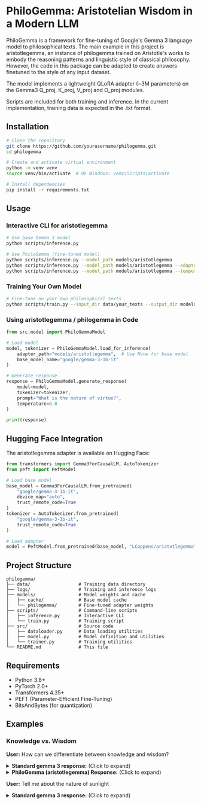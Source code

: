 # PhiloGemma: Aristotelian Wisdom in a Modern LLM

PhiloGemma is a framework for fine-tuning of Google's Gemma 3 language model to philosophical texts. The main example in this project is aristotlegemma, an instance of philogemma trained on Aristotle's works to embody the reasoning patterns and linguistic style of classical philosophy. However, the code in this package can be adapted to create answers finetuned to the style of any input dataset.

The model implements a lightweight QLoRA adapter (~3M parameters) on the Gemma3 Q_proj, K_proj, V_proj and O_proj modules. 

Scripts are included for both training and inference. In the current implementation, training data is expected in the .txt format. 

## Installation

```bash
# Clone the repository
git clone https://github.com/yourusername/philogemma.git
cd philogemma

# Create and activate virtual environment
python -m venv venv
source venv/bin/activate  # On Windows: venv\Scripts\activate

# Install dependencies
pip install -r requirements.txt
```

## Usage

### Interactive CLI for aristotlegemma

```bash
# Use base Gemma 3 model
python scripts/inference.py

# Use PhiloGemma (fine-tuned model)
python scripts/inference.py --model_path models/aristotlegemma
python scripts/inference.py --model_path models/aristotlegemma --adapter_scale 1.4 # above 1 increases influence of adapter contribution
python scripts/inference.py --model_path models/aristotlegemma --temperature 1.5 # for more varied and experimental results
```

### Training Your Own Model

```bash
# Fine-tune on your own philosophical texts
python scripts/train.py --input_dir data/your_texts --output_dir models/your_model
```

### Using aristotlegemma / philogemma in Code

```python
from src.model import PhiloGemmaModel

# Load model
model, tokenizer = PhiloGemmaModel.load_for_inference(
    adapter_path="models/aristotlegemma",  # Use None for base model
    base_model_name="google/gemma-3-1b-it"
)

# Generate response
response = PhiloGemmaModel.generate_response(
    model=model,
    tokenizer=tokenizer,
    prompt="What is the nature of virtue?",
    temperature=0.8
)

print(response)
```

## Hugging Face Integration

The aristotlegemma adapter is available on Hugging Face:

```python
from transformers import Gemma3ForCausalLM, AutoTokenizer
from peft import PeftModel

# Load base model
base_model = Gemma3ForCausalLM.from_pretrained(
    "google/gemma-3-1b-it",
    device_map="auto", 
    trust_remote_code=True
)
tokenizer = AutoTokenizer.from_pretrained(
    "google/gemma-3-1b-it", 
    trust_remote_code=True
)

# Load adapter
model = PeftModel.from_pretrained(base_model, "LCoppens/aristotlegemma")
```

## Project Structure

```
philogemma/
├── data/                  # Training data directory
├── logs/                  # Training and inference logs
├── models/                # Model weights and cache
│   ├── cache/             # Base model cache
│   └── philogemma/        # Fine-tuned adapter weights
├── scripts/               # Command-line scripts
│   ├── inference.py       # Interactive CLI
│   └── train.py           # Training script
├── src/                   # Source code
│   ├── dataloader.py      # Data loading utilities
│   ├── model.py           # Model definition and utilities
│   └── trainer.py         # Training utilities
└── README.md              # This file
```

## Requirements

- Python 3.8+
- PyTorch 2.0+
- Transformers 4.35+
- PEFT (Parameter-Efficient Fine-Tuning)
- BitsAndBytes (for quantization)

## Examples

### Knowledge vs. Wisdom

**User:** How can we differentiate between knowledge and wisdom?

<details>
<summary><b>Standard gemma 3 response:</b> (Click to expand)</summary>
Distinguishing between knowledge and wisdom is a complex process, but it often boils down to application. Knowledge is simply information – facts and data you've learned. Wisdom, however, involves using that knowledge ethically and reflecting on its implications. It's about understanding *why* something is true and how it applies to different situations. True wisdom requires experience and reflection, not just accumulation of facts. It's about recognizing patterns and making informed decisions. Often, knowledge fades without context; wisdom integrates it into a broader perspective. Ultimately, wisdom considers both knowing *and* being able to act thoughtfully.
</details>

<details>
<summary><b>PhiloGemma (aristotlegemma) Response:</b> (Click to expand)</summary>
We distinguish between knowledge and wisdom by considering both their methods of attaining truth: knowledge is attained through reasoned inquiry, while wisdom derives from experience and reflection, especially in relation to fundamental principles. Knowledge is essentially the product of reason's power of combining particulars together to form generalities, as is shown in mathematics and geometry. For it involves bringing facts together to construct truths. Wisdom, however, extends beyond merely acquiring facts, but also involves the understanding of the underlying principles or causes, which will always be universal and applicable, as is evident in many things: for instance, the mathematical principle that 2 + 3 = 5 is the same for all numbers. Whereas, knowledge may be grasped through observation alone, though this is not the case of any particular science, wisdom requires one to know what principles exist and to know why they exist; for when we have an understanding of these principles, the fact that two numbers are 10 greater than five becomes a matter of fact only through the application of the 2+3 = 5 principle. Therefore, if someone attains knowledge by simply observing, he does not yet possess wisdom; whereas if he has knowledge of some principles, he has already come to possess wisdom. Thus, the former has a method of obtaining truth, whilst the latter has knowledge of the nature of the things in question. The method of knowing, therefore, consists of observing and studying, of examining, of searching, of looking into details and seeing what is hidden, while the method of wisdom is of observation, as also of thinking and reflecting, and of inquiring into the causes.
</details>

**User:** Tell me about the nature of sunlight

<details>
<summary><b>Standard gemma 3 response:</b> (Click to expand)</summary>
Sunlight is a form of electromagnetic radiation, primarily visible light. It’s produced by the nuclear fusion reactions within the Sun’s core. This energy travels outwards as waves, creating what we perceive as illumination. Sunlight contains different wavelengths – shorter wavelengths like blue and violet appear to bounce off surfaces more readily, while longer wavelengths like red appear less so.  It’s crucial for photosynthesis in plants, fueling the food chain. Without solar energy, life as we know it wouldn't exist. The intensity and color depend on factors like cloud cover and atmospheric conditions. 
<details>

<details>
<summary><b>PhiloGemma (aristotlegemma) Response:</b> (Click to expand)</summary>
Sunlight is the primary source of energy for all living things. It is a radiant energy, a form of light that carries heat and warmth. It comes from celestial bodies, mainly the sun. From these celestial bodies, the Sun emits rays which fall to earth as light. A great part of this light makes up for the bulk of our body’s energy. But light itself can be used as a catalyst in chemical reactions. The light produced by the sun is the cause of this; it causes growth and development. Moreover, the light that comes from the sun has such characteristics as to provide many things to us—for instance the plants we eat and the animals, the very beings that we employ as instruments for work and pleasure.
</details>
